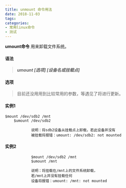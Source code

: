 ```yaml
---
title: unmount 命令用法
date: 2018-11-03
tags:
categories: 
- 常用linux命令
- 测试
---
```

**umount命令** 用来卸载文件系统。
<!-- more --> 
#### **语法**

>***umount  [选项]  [设备名或挂载点]***

#### **选项**
>目前还没用用到比较常用的参数，等遇见了将进行更新。

#### **实例1**
    $mount /dev/sdb2 /mnt
        $umount /dev/sdb2
            
                说明：将sdb2设备从挂载点上卸载，若此设备并没有
                被挂载将报错：umount: /dev/sdb2: not mounted
#### **实例2**
                $mount /dev/sdb2 /mnt
                $umount /mnt

                说明：将挂载在/mnt上的文件系统卸载，
                若/mnt上并没有挂载任何
                设备将报错：umount: /mnt: not mounted
